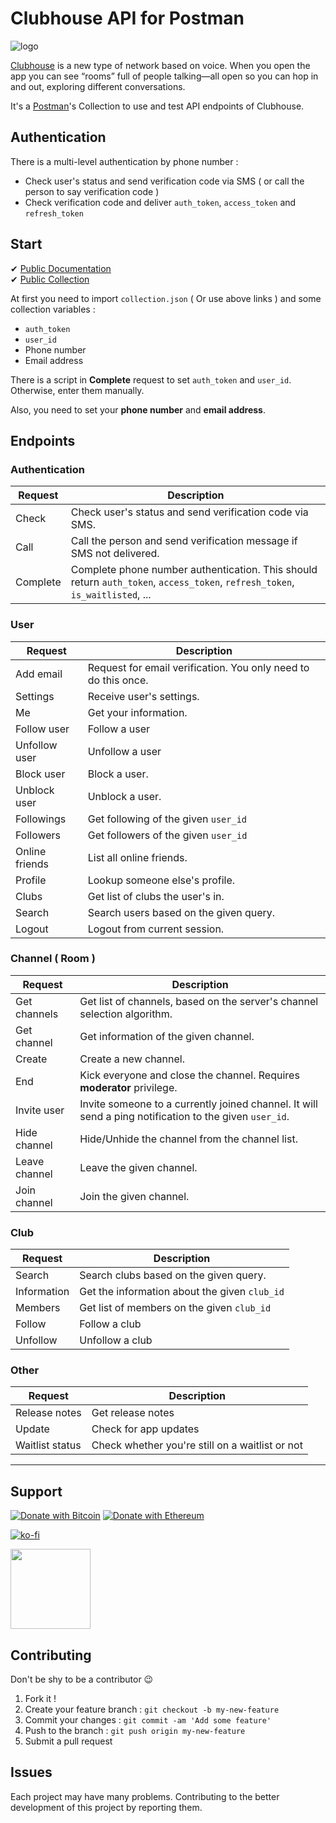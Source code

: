 # Clubhouse API for Postman

![logo](https://cdn.iphoneincanada.ca/wp-content/uploads/2021/02/clubhouse.png)

[Clubhouse](https://www.joinclubhouse.com/) is a new type of network based on voice. When you open the app you can see “rooms” full of people talking—all open so you can hop in and out, exploring different conversations.

It's a [Postman](https://postman.co)'s Collection to use and test API endpoints of Clubhouse.

## Authentication

There is a multi-level authentication by phone number :

- Check user's status and send verification code via SMS ( or call the person to say verification code )
- Check verification code and deliver `auth_token`, `access_token` and `refresh_token`

## Start

✔ [Public Documentation](https://documenter.getpostman.com/view/2651915/TzCQa6Wx)  
✔ [Public Collection](https://www.postman.com/hatamiarash7/workspace/hatamiarash7/collection/2651915-6b0f79fe-81f2-4368-aebe-79e365999d56?ctx=documentation)

At first you need to import `collection.json` ( Or use above links ) and some collection variables :

- `auth_token`
- `user_id`
- Phone number
- Email address

There is a script in **Complete** request to set `auth_token` and `user_id`. Otherwise, enter them manually.

Also, you need to set your **phone number** and **email address**.

## Endpoints

### Authentication

| Request  | Description                                                                                                                  |
| -------- | ---------------------------------------------------------------------------------------------------------------------------- |
| Check    | Check user's status and send verification code via SMS.                                                                      |
| Call     | Call the person and send verification message if SMS not delivered.                                                          |
| Complete | Complete phone number authentication. This should return `auth_token`, `access_token`, `refresh_token`, `is_waitlisted`, ... |

### User

| Request        | Description                                                    |
| -------------- | -------------------------------------------------------------- |
| Add email      | Request for email verification. You only need to do this once. |
| Settings       | Receive user's settings.                                       |
| Me             | Get your information.                                          |
| Follow user    | Follow a user                                                  |
| Unfollow user  | Unfollow a user                                                |
| Block user     | Block a user.                                                  |
| Unblock user   | Unblock a user.                                                |
| Followings     | Get following of the given `user_id`                           |
| Followers      | Get followers of the given `user_id`                           |
| Online friends | List all online friends.                                       |
| Profile        | Lookup someone else's profile.                                 |
| Clubs          | Get list of clubs the user's in.                               |
| Search         | Search users based on the given query.                         |
| Logout         | Logout from current session.                                   |

### Channel ( Room )

| Request       | Description                                                                                            |
| ------------- | ------------------------------------------------------------------------------------------------------ |
| Get channels  | Get list of channels, based on the server's channel selection algorithm.                               |
| Get channel   | Get information of the given channel.                                                                  |
| Create        | Create a new channel.                                                                                  |
| End           | Kick everyone and close the channel. Requires **moderator** privilege.                                 |
| Invite user   | Invite someone to a currently joined channel. It will send a ping notification to the given `user_id`. |
| Hide channel  | Hide/Unhide the channel from the channel list.                                                         |
| Leave channel | Leave the given channel.                                                                               |
| Join channel  | Join the given channel.                                                                                |

### Club

| Request     | Description                                   |
| ----------- | --------------------------------------------- |
| Search      | Search clubs based on the given query.        |
| Information | Get the information about the given `club_id` |
| Members     | Get list of members on the given `club_id`    |
| Follow      | Follow a club                                 |
| Unfollow    | Unfollow a club                               |

### Other

| Request         | Description                                     |
| --------------- | ----------------------------------------------- |
| Release notes   | Get release notes                               |
| Update          | Check for app updates                           |
| Waitlist status | Check whether you're still on a waitlist or not |

---

## Support

[![Donate with Bitcoin](https://en.cryptobadges.io/badge/micro/3GhT2ABRuHuXGNzP6DH5KvLZRTXCBKkx2y)](https://en.cryptobadges.io/donate/3GhT2ABRuHuXGNzP6DH5KvLZRTXCBKkx2y) [![Donate with Ethereum](https://en.cryptobadges.io/badge/micro/0x4832fd8e2cfade141dc4873cc00cf77de604edde)](https://en.cryptobadges.io/donate/0x4832fd8e2cfade141dc4873cc00cf77de604edde)

[![ko-fi](https://www.ko-fi.com/img/githubbutton_sm.svg)](https://ko-fi.com/D1D1WGU9)

<div><a href="https://payping.ir/@hatamiarash7"><img src="https://cdn.payping.ir/statics/Payping-logo/Trust/blue.svg" height="128" width="128"></a></div>

## Contributing

Don't be shy to be a contributor 😉

1. Fork it !
2. Create your feature branch : `git checkout -b my-new-feature`
3. Commit your changes : `git commit -am 'Add some feature'`
4. Push to the branch : `git push origin my-new-feature`
5. Submit a pull request

## Issues

Each project may have many problems. Contributing to the better development of this project by reporting them.

